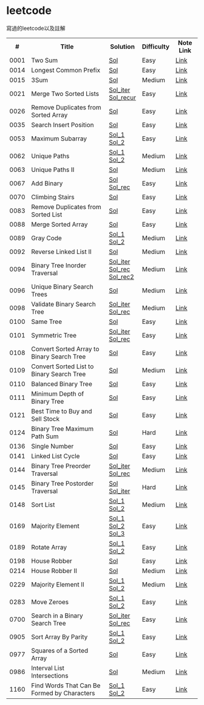 # leetcode
寫過的leetcode以及註解

<table>
  <!-- 標題-->
  <tr>
    <td align='center' valign="middle">
      <b>#</b>
    </td> 
    <td align='center' valign="middle">
      <b>Title</b>
    </td> 
    <td align='center' valign="middle">
      <b>Solution</b>
    </td> 
    <td align='center' valign="middle">
      <b>Difficulty</b>
    </td> 
    <td align='center' valign="middle">
      <b>Note Link</b>
    </td> 
  </tr>
  
  <tr>
    <td>0001</td>
    <td>Two Sum</td>
    <td><a href="https://github.com/chasel2361/leetcode/blob/master/Algorithms/TwoSum/TwoSum.py">Sol</a></td>
    <td>Easy</td> 
    <td><a href="https://github.com/chasel2361/leetcode/wiki/0001.-Two-Sum">Link</a></td>
  </tr>
  
  <tr>
    <td>0014</td>
    <td>Longest Common Prefix</td>
    <td><a href="https://github.com/chasel2361/leetcode/blob/master/Algorithms/LongestCommonPrefix/LongestCommonPrefix.py">Sol</a></td>
    <td>Easy</td> 
    <td><a href="https://github.com/chasel2361/leetcode/wiki/0014.-Longest-Common-Prefix">Link</a></td>
  </tr>
  
  <tr>
    <td>0015</td>
    <td>3Sum</td>
    <td><a href="https://github.com/chasel2361/leetcode/blob/master/Algorithms/3Sum/3Sum.py">Sol</a></td>
    <td>Medium</td> 
    <td><a href="https://github.com/chasel2361/leetcode/wiki/0015.-3Sum">Link</a></td>
  </tr>
  
  <tr>
    <td>0021</td>
    <td>Merge Two Sorted Lists</td>
    <td>
      <a href="https://github.com/chasel2361/leetcode/blob/master/Algorithms/MergeTwoSortedLists/MergeTwoSortedLists_iter.py">Sol_iter</a><br>
      <a href="https://github.com/chasel2361/leetcode/blob/master/Algorithms/MergeTwoSortedLists/MergeTwoSortedLists_rec.py">Sol_recur</a></td>
    <td>Easy</td> 
    <td><a href="https://github.com/chasel2361/leetcode/wiki/0021.-Merge-Two-Sorted-Lists">Link</a></td>
  </tr>
  
  <tr>
    <td>0026</td>
    <td>Remove Duplicates from Sorted Array</td>
    <td><a href="https://github.com/chasel2361/leetcode/blob/master/Algorithms/RemoveDuplicatesfromSortedList/RemoveDuplicatesfromSortedList.py">Sol</a></td>
    <td>Easy</td> 
    <td><a href="https://github.com/chasel2361/leetcode/wiki/0026.-Remove-Duplicates-from-Sorted-Array">Link</a></td>
  </tr>
  
  <tr>
    <td>0035</td>
    <td>Search Insert Position</td>
    <td><a href="https://github.com/chasel2361/leetcode/blob/master/Algorithms/SearchInsertPosition/SearchInsertPosition.py">Sol</a></td>
    <td>Easy</td> 
    <td><a href="https://github.com/chasel2361/leetcode/wiki/0035.-Search-Insert-Position">Link</a></td>
  </tr>
  
  <tr>
    <td>0053</td>
    <td>Maximum Subarray</td>
    <td>
      <a href="https://github.com/chasel2361/leetcode/blob/master/Algorithms/MaximumSubarray/MaximumSubarray_1.py">Sol_1</a><br>
      <a href="https://github.com/chasel2361/leetcode/blob/master/Algorithms/MaximumSubarray/MaximumSubarray_2.py">Sol_2</a></td>
    <td>Easy</td> 
    <td><a href="https://github.com/chasel2361/leetcode/wiki/0053.-Maximum-Subarray">Link</a></td>
  </tr>
  
  <tr>
    <td>0062</td>
    <td>Unique Paths</td>
    <td>
      <a href="https://github.com/chasel2361/leetcode/blob/master/Algorithms/UniquePaths/UniquePaths_1.py">Sol_1</a><br>
      <a href="https://github.com/chasel2361/leetcode/blob/master/Algorithms/UniquePaths/UniquePaths_2.py">Sol_2</a></td>
    <td>Medium</td> 
    <td><a href="https://github.com/chasel2361/leetcode/wiki/0062.-Unique-Paths">Link</a></td>
  </tr>
  
  <tr>
    <td>0063</td>
    <td>Unique Paths II</td>
    <td><a href="https://github.com/chasel2361/leetcode/blob/master/Algorithms/UniquePaths_II/UniquePaths_II.py">Sol</a></td>
    <td>Medium</td> 
    <td><a href="https://github.com/chasel2361/leetcode/wiki/0063.-Unique-Paths-II">Link</a></td>
  </tr>
  
  <tr>
    <td>0067</td>
    <td>Add Binary</td>
    <td>
      <a href="https://github.com/chasel2361/leetcode/blob/master/Algorithms/AddBinary/AddBinary.py">Sol</a><br>
      <a href="https://github.com/chasel2361/leetcode/blob/master/Algorithms/AddBinary/AddBinary_rec.py">Sol_rec</a></td>
    <td>Easy</td> 
    <td><a href="https://github.com/chasel2361/leetcode/wiki/0067.-Add-Binary">Link</a></td>
  </tr>
  
  <tr>
    <td>0070</td>
    <td>Climbing Stairs</td>
    <td><a href="https://github.com/chasel2361/leetcode/blob/master/Algorithms/ClimbingStairs/ClimbingStairs.py">Sol</a></td>
    <td>Easy</td> 
    <td><a href="https://github.com/chasel2361/leetcode/wiki/0070.-Climbing-Stairs">Link</a></td>
  </tr>

  <tr>
    <td>0083</td>
    <td>Remove Duplicates from Sorted List</td>
    <td><a href="https://github.com/chasel2361/leetcode/blob/master/Algorithms/RemoveDuplicatesfromSortedList/RemoveDuplicatesfromSortedList.py">Sol</a></td>
    <td>Easy</td> 
    <td><a href="https://github.com/chasel2361/leetcode/wiki/0083.-Remove-Duplicates-from-Sorted-List">Link</a></td>
  </tr>
  
  <tr>
    <td>0088</td>
    <td>Merge Sorted Array</td>
    <td><a href="https://github.com/chasel2361/leetcode/blob/master/Algorithms/MergeSortedArray/MergeSortedArray.py">Sol</a></td>
    <td>Easy</td> 
    <td><a href="https://github.com/chasel2361/leetcode/wiki/0088.-Merge-Sorted-Array">Link</a></td>
  </tr>

  <tr>
    <td>0089</td>
    <td>Gray Code</td>
    <td>
      <a href="https://github.com/chasel2361/leetcode/blob/master/Algorithms/GrayCode/GrayCode_1.py">Sol_1</a><br>
      <a href="https://github.com/chasel2361/leetcode/blob/master/Algorithms/GrayCode/GrayCode_2.py">Sol_2</a></td>
    <td>Medium</td> 
    <td><a href="https://github.com/chasel2361/leetcode/wiki/0089.-Gray-Code">Link</a></td>
  </tr>

  <tr>
    <td>0092</td>
    <td>Reverse Linked List II</td>
    <td><a href="https://github.com/chasel2361/leetcode/blob/master/Algorithms/ReverseLinkedList_II/ReverseLinkedList_II.py">Sol</a></td>
    <td>Medium</td> 
    <td><a href="https://github.com/chasel2361/leetcode/wiki/0092.-Reverse-Linked-List-II">Link</a></td>
  </tr>

  <tr>
    <td>0094</td>
    <td>Binary Tree Inorder Traversal</td>
    <td>
      <a href="https://github.com/chasel2361/leetcode/blob/master/Algorithms/BinaryTreeInorderTraversal/BinaryTreeInorderTraversal_iter.py">Sol_iter</a><br>
      <a href="https://github.com/chasel2361/leetcode/blob/master/Algorithms/BinaryTreeInorderTraversal/BinaryTreeInorderTraversal_rec.py">Sol_rec</a><br>
      <a href="https://github.com/chasel2361/leetcode/blob/master/Algorithms/BinaryTreeInorderTraversal/BinaryTreeInorderTraversal_rec2.py">Sol_rec2</a></td>
    <td>Medium</td> 
    <td><a href="https://github.com/chasel2361/leetcode/wiki/0094.-Binary-Tree-Inorder-Traversal">Link</a></td>
  </tr>

  <tr>
    <td>0096</td>
    <td>Unique Binary Search Trees</td>
    <td><a href="https://github.com/chasel2361/leetcode/blob/master/Algorithms/UniqueBinarySearchTree/UniqueBinarySearchTree.py">Sol</a></td>
    <td>Medium</td> 
    <td><a href="https://github.com/chasel2361/leetcode/wiki/0096.-Unique-Binary-Search-Tree">Link</a></td>
  </tr>

  <tr>
    <td>0098</td>
    <td>Validate Binary Search Tree</td>
    <td>
      <a href="https://github.com/chasel2361/leetcode/blob/master/Algorithms/ValidateBinarySearchTree/ValidateBinarySearchTree_iter.py">Sol_iter</a><br>
      <a href="https://github.com/chasel2361/leetcode/blob/master/Algorithms/ValidateBinarySearchTree/ValidateBinarySearchTree_rec.py">Sol_rec</a></td>
    <td>Medium</td> 
    <td><a href="https://github.com/chasel2361/leetcode/wiki/0098.-Validate-Binary-Search-Tree">Link</a></td>
  </tr>

  <tr>
    <td>0100</td>
    <td>Same Tree</td>
    <td><a href="https://github.com/chasel2361/leetcode/blob/master/Algorithms/SameTree/SameTree.py">Sol</a></td>
    <td>Easy</td> 
    <td><a href="https://github.com/chasel2361/leetcode/wiki/0100.-Same-Tree">Link</a></td>
  </tr>

  <tr>
    <td>0101</td>
    <td>Symmetric Tree</td>
    <td>
      <a href="https://github.com/chasel2361/leetcode/blob/master/Algorithms/SymmetricTree/SymmetricTree_iter.py">Sol_iter</a><br>
      <a href="https://github.com/chasel2361/leetcode/blob/master/Algorithms/SymmetricTree/SymmetricTree_rec.py">Sol_rec</a></td>
    <td>Easy</td> 
    <td><a href="https://github.com/chasel2361/leetcode/wiki/0101.-Symmetric-Tree">Link</a></td>  </tr>

  <tr>
    <td>0108</td>
    <td>Convert Sorted Array to Binary Search Tree </td>
    <td><a href="https://github.com/chasel2361/leetcode/blob/master/Algorithms/ConvertSortedArraytoBinarySearchTree/ConvertSortedArraytoBinarySearchTree.py">Sol</a></td>
    <td>Easy</td> 
    <td><a href="https://github.com/chasel2361/leetcode/wiki/0108.-Convert-Sorted-Array-to-Binary-Search-Tree">Link</a></td>
  </tr>

  <tr>
    <td>0109</td>
    <td>Convert Sorted List to Binary Search Tree</td>
    <td><a href="https://github.com/chasel2361/leetcode/blob/master/Algorithms/ConvertSortedListtoBinarySearchTree/ConvertSortedListtoBinarySearchTree.py">Sol</a></td>
    <td>Medium</td> 
    <td><a href="https://github.com/chasel2361/leetcode/wiki/0109.-Convert-Sorted-List-to-Binary-Search-Tree">Link</a></td>
  </tr>

  <tr>
    <td>0110</td>
    <td>Balanced Binary Tree</td>
    <td><a href="https://github.com/chasel2361/leetcode/blob/master/Algorithms/BalancedBinaryTree/BalancedBinaryTree.py">Sol</a></td>
    <td>Easy</td> 
    <td><a href="https://github.com/chasel2361/leetcode/wiki/0110.-Balanced-Binary-Tree">Link</a></td>
  </tr>

  <tr>
    <td>0111</td>
    <td>Minimum Depth of Binary Tree</td>
    <td><a href="https://github.com/chasel2361/leetcode/blob/master/Algorithms/MinimumDepthofBinaryTree/MinimumDepthofBinaryTree.py">Sol</a></td>
    <td>Easy</td> 
    <td><a href="https://github.com/chasel2361/leetcode/wiki/0111.-Minimum-Depth-of-Binary-Tree">Link</a></td>
  </tr>

  <tr>
    <td>0121</td>
    <td>Best Time to Buy and Sell Stock</td>
    <td><a href="https://github.com/chasel2361/leetcode/blob/master/Algorithms/BestTimetoBuyandSellStock/BestTimetoBuyandSellStock.py">Sol</a></td>
    <td>Easy</td> 
    <td><a href="https://github.com/chasel2361/leetcode/wiki/0121.-Best-Time-to-Buy-and-Sell-Stock">Link</a></td>
  </tr>

  <tr>
    <td>0124</td>
    <td>Binary Tree Maximum Path Sum</td>
    <td><a href="https://github.com/chasel2361/leetcode/blob/master/Algorithms/BinaryTreeMaximumPathSum/BinaryTreeMaximumPathSum.py">Sol</a></td>
    <td>Hard</td> 
    <td><a href="https://github.com/chasel2361/leetcode/wiki/0124.-Binary-Tree-Maximum-Path-Sum">Link</a></td>
  </tr>

  <tr>
    <td>0136</td>
    <td>Single Number</td>
    <td><a href="https://github.com/chasel2361/leetcode/blob/master/Algorithms/SingleNumber/SingleNumber.py">Sol</a></td>
    <td>Easy</td> 
    <td><a href="https://github.com/chasel2361/leetcode/wiki/0136.-Single-Number">Link</a></td>
  </tr>

  <tr>
    <td>0141</td>
    <td>Linked List Cycle</td>
    <td><a href="https://github.com/chasel2361/leetcode/blob/master/Algorithms/LinkedListCycle/LinkedListCycle.py">Sol</a></td>
    <td>Easy</td> 
    <td><a href="https://github.com/chasel2361/leetcode/wiki/0141.-Linked-List-Cycle">Link</a></td>
  </tr>

  <tr>
    <td>0144</td>
    <td>Binary Tree Preorder Traversal</td>
    <td>
      <a href="https://github.com/chasel2361/leetcode/blob/master/Algorithms/BinaryTreePreorderTraversal/BinaryTreePreorderTraversal_iter.py">Sol_iter</a><br>
      <a href="https://github.com/chasel2361/leetcode/blob/master/Algorithms/BinaryTreePreorderTraversal/BinaryTreePreorderTraversal_rec.py">Sol_rec</a></td>
    <td>Medium</td> 
    <td><a href="https://github.com/chasel2361/leetcode/wiki/0144.-Binary-Tree-Preorder-Traversal">Link</a></td>
  </tr>

  <tr>
    <td>0145</td>
    <td>Binary Tree Postorder Traversal </td>
    <td>
      <a href="https://github.com/chasel2361/leetcode/blob/master/Algorithms/BinaryTreePostorderTraversal/BinaryTreePostorderTraversal.py">Sol</a><br>
      <a href="https://github.com/chasel2361/leetcode/blob/master/Algorithms/BinaryTreePostorderTraversal/BinaryTreePostorderTraversal_iter.py">Sol_iter</a></td>
    <td>Hard</td> 
    <td><a href="https://github.com/chasel2361/leetcode/wiki/0145.-Binary-Tree-Postorder-Traversal">Link</a></td>
  </tr>

  <tr>
    <td>0148</td>
    <td>Sort List</td>
    <td>
      <a href="https://github.com/chasel2361/leetcode/blob/master/Algorithms/SortList/SortList_1.py">Sol_1</a><br>
      <a href="https://github.com/chasel2361/leetcode/blob/master/Algorithms/SortList/SortList_2.py">Sol_2</a></td>
    <td>Medium</td> 
    <td><a href="https://github.com/chasel2361/leetcode/wiki/0148.-Sort-List">Link</a></td>
  </tr>

  <tr>
    <td>0169</td>
    <td>Majority Element</td>
    <td>
      <a href="https://github.com/chasel2361/leetcode/blob/master/Algorithms/MajorityElement/MajorityElement_1.py">Sol_1</a><br>
      <a href="https://github.com/chasel2361/leetcode/blob/master/Algorithms/MajorityElement/MajorityElement_2.py">Sol_2</a><br>
      <a href="https://github.com/chasel2361/leetcode/blob/master/Algorithms/MajorityElement/MajorityElement_3.py">Sol_3</a></td>    
    <td>Easy</td> 
    <td><a href="https://github.com/chasel2361/leetcode/wiki/0169.-Majority-Element">Link</a></td>
  </tr>

  <tr>
    <td>0189</td>
    <td>Rotate Array</td>
    <td>
      <a href="https://github.com/chasel2361/leetcode/blob/master/Algorithms/RotateArray/RotateArray_1.py">Sol_1</a><br>
      <a href="https://github.com/chasel2361/leetcode/blob/master/Algorithms/RotateArray/RotateArray_2.py">Sol_2</a></td>
    <td>Easy</td> 
    <td><a href="https://github.com/chasel2361/leetcode/wiki/0189.-Rotate-Array">Link</a></td>
  </tr>

  <tr>
    <td>0198</td>
    <td>House Robber</td>
    <td><a href="https://github.com/chasel2361/leetcode/blob/master/Algorithms/HouseRobber/HouseRobber.py">Sol</a></td>
    <td>Easy</td> 
    <td><a href="https://github.com/chasel2361/leetcode/wiki/0198.-House-Robber">Link</a></td>
  </tr>

  <tr>
    <td>0214</td>
    <td>House Robber II</td>
    <td><a href="https://github.com/chasel2361/leetcode/blob/master/Algorithms/HouseRobber_II/HouseRobber_II.py">Sol</a></td>
    <td>Medium</td> 
    <td><a href="https://github.com/chasel2361/leetcode/wiki/0213.-House-Robber-II">Link</a></td>
  </tr>

  <tr>
    <td>0229</td>
    <td>Majority Element II</td>
    <td>
      <a href="https://github.com/chasel2361/leetcode/blob/master/Algorithms/MajorityElement_II/MajorityElement_II_1.py">Sol_1</a><br>
      <a href="https://github.com/chasel2361/leetcode/blob/master/Algorithms/MajorityElement_II/MajorityElement_II_2.py">Sol_2</a></td>
    <td>Medium</td> 
    <td><a href="https://github.com/chasel2361/leetcode/wiki/0229.-Majority-Element-II">Link</a></td>
  </tr>

  <tr>
    <td>0283</td>
    <td>Move Zeroes</td>
    <td>
      <a href="https://github.com/chasel2361/leetcode/blob/master/Algorithms/MoveZeroes/MoveZeroes_1.py">Sol_1</a><br>
      <a href="https://github.com/chasel2361/leetcode/blob/master/Algorithms/MoveZeroes/MoveZeroes_2.py">Sol_2</a></td>
    <td>Easy</td> 
    <td><a href="https://github.com/chasel2361/leetcode/wiki/0283.-Move-Zeros">Link</a></td>
  </tr>

  <tr>
    <td>0700</td>
    <td>Search in a Binary Search Tree</td>
    <td>
      <a href="https://github.com/chasel2361/leetcode/blob/master/Algorithms/SearchinaBinarySearchTree/SearchinaBinarySearchTree_iter.py">Sol_iter</a><br>
      <a href="https://github.com/chasel2361/leetcode/blob/master/Algorithms/SearchinaBinarySearchTree/SearchinaBinarySearchTree_rec.py">Sol_rec</a></td>
    <td>Easy</td> 
    <td><a href="https://github.com/chasel2361/leetcode/wiki/0700.-Search-in-a-Binary-Search-Tree">Link</a></td>
  </tr>

  <tr>
    <td>0905</td>
    <td>Sort Array By Parity</td>
    <td>
      <a href="https://github.com/chasel2361/leetcode/blob/master/Algorithms/SortArrayByParity/SortArrayByParity_1.py">Sol_1</a><br>
      <a href="https://github.com/chasel2361/leetcode/blob/master/Algorithms/SortArrayByParity/SortArrayByParity_2.py">Sol_2</a></td>
    <td>Easy</td> 
    <td><a href="https://github.com/chasel2361/leetcode/wiki/0905.-Sort-Array-By-Parity">Link</a></td>
  </tr>

  <tr>
    <td>0977</td>
    <td>Squares of a Sorted Array </td>
    <td><a href="https://github.com/chasel2361/leetcode/blob/master/Algorithms/SquaresofaSortedArray/SquaresofaSortedArray.py">Sol</a></td>
    <td>Easy</td> 
    <td><a href="https://github.com/chasel2361/leetcode/wiki/0977.-Squares-of-a-Sorted-Array">Link</a></td>
  </tr>
  
  <tr>
    <td>0986</td>
    <td>Interval List Intersections</td>
    <td><a href="https://github.com/chasel2361/leetcode/blob/master/Algorithms/IntervalListIntersections/IntervalListIntersections.py">Sol</a></td>
    <td>Medium</td> 
    <td><a href="https://github.com/chasel2361/leetcode/wiki/0986.-Interval-List-Intersections">Link</a></td>
  </tr>
  
  <tr>
    <td>1160</td>
    <td>Find Words That Can Be Formed by Characters</td>
    <td>
      <a href="https://github.com/chasel2361/leetcode/blob/master/Algorithms/FindWordsThatCanBeFormedbyCharacters/FindWordsThatCanBeFormedbyCharacters_1.py">Sol_1</a><br>
      <a href="https://github.com/chasel2361/leetcode/blob/master/Algorithms/FindWordsThatCanBeFormedbyCharacters/FindWordsThatCanBeFormedbyCharacters_2.py">Sol_2</a>
    </td>
    <td>Easy</td> 
    <td><a href="https://github.com/chasel2361/leetcode/wiki/1160.-Find-Words-That-Can-Be-Formed-by-Characters">Link</a></td>
  </tr>

</table>
